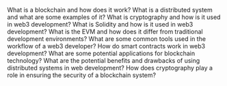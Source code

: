 What is a blockchain and how does it work?
What is a distributed system and what are some examples of it?
What is cryptography and how is it used in web3 development?
What is Solidity and how is it used in web3 development?
What is the EVM and how does it differ from traditional development environments?
What are some common tools used in the workflow of a web3 developer?
How do smart contracts work in web3 development?
What are some potential applications for blockchain technology?
What are the potential benefits and drawbacks of using distributed systems in web development?
How does cryptography play a role in ensuring the security of a blockchain system?
